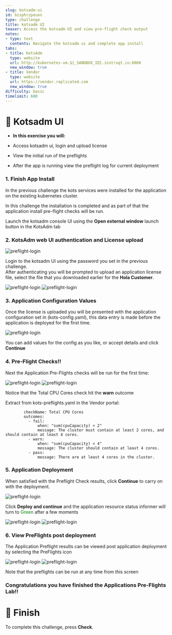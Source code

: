 ```yaml
---
slug: kotsadm-ui
id: bisphrzpeuon
type: challenge
title: kotsadm UI
teaser: Access the kotsadm UI and view pre-flight check output
notes:
- type: text
  contents: Navigate the kotsadm ui and complete app install
tabs:
- title: KotsAdm
  type: website
  url: http://kubernetes-vm.${_SANDBOX_ID}.instruqt.io:8800
  new_window: true
- title: Vendor
  type: website
  url: https://vendor.replicated.com
  new_window: true
difficulty: basic
timelimit: 600
---
```


👋 Kotsadm UI
=============

* **In this exercise you will:**

 * Access kotsadm ui, login and upload license
 * View the initial run of the preflights
 * After the app is running view the preflight log for current deployment


### 1. Finish App Install

In the previous challenge the kots services were installed for the application on the existing kubernetes cluster.

In this challenge the installation is completed and as part of that the application install pre-flight checks will be run.

Launch the kotsadm console UI using the **Open external window** launch button in the KotsAdm tab


### 2. KotsAdm web UI authentication and License upload

![preflight-login](../assets/preflight-login.png)

Login to the kotsadm UI using the password you set in the previous challenge.  
After authenticating you will be prompted to upload an application license file, select the file that you downloaded earlier for the **Hola Customer**.

![preflight-login](../assets/preflight-license-upload1.png)
![preflight-login](../assets/preflight-license-upload2.png)


### 3. Application Configuration Values

Once the license is uploaded you will be presented with the application configuration set in (kots-config.yaml), this data entry is made before the application is deployed for the first time.

![preflight-login](../assets/preflight-config.png)

You can add values for the config as you like, or accept details and click **Continue**


### 4. Pre-Flight Checks!!

Next the Application Pre-Flights checks will be run for the first time:

![preflight-login](../assets/preflight-preflight-checks1.png)
![preflight-login](../assets/preflight-preflight-results1.png)

Notice that the Total CPU Cores check hit the **warn** outcome

Extract from kots-preflights.yaml in the Vendor portal:
```    - nodeResources:
        checkName: Total CPU Cores
        outcomes:
          - fail:
              when: "sum(cpuCapacity) < 2"
              message: The cluster must contain at least 2 cores, and should contain at least 4 cores.
          - warn:
              when: "sum(cpuCapacity) < 4"
              message: The cluster should contain at least 4 cores.
          - pass:
              message: There are at least 4 cores in the cluster.
```


### 5. Application Deployment

When satisfied with the Preflight Check results, click **Continue** to carry on with the deployment.

![preflight-login](../assets/preflight-deploy.png)

Click **Deploy and continue** and the application resource status informer will turn to <font color="Green">Green</font> after a few moments

![preflight-login](../assets/preflight-app-running.png)
![preflight-login](../assets/preflight-app-deployed.png)


### 6. View PreFlights post deployment

The Application Preflight results can be viewed post application deployment by selecting the PreFlights icon

![preflight-login](../assets/preflight-preflight-icon.png)
![preflight-login](../assets/preflight-preflight-checks2.png)

Note that the preflights can be run at any time from this screen


### Congratulations you have finished the Applications Pre-Flights Lab!!


🏁 Finish
=========

To complete this challenge, press **Check**.
